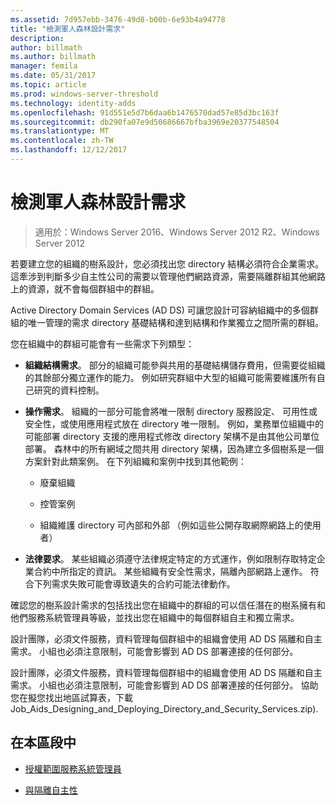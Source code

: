 ```yaml
---
ms.assetid: 7d957ebb-3476-49d8-b00b-6e93b4a94778
title: "檢測軍人森林設計需求"
description: 
author: billmath
ms.author: billmath
manager: femila
ms.date: 05/31/2017
ms.topic: article
ms.prod: windows-server-threshold
ms.technology: identity-adds
ms.openlocfilehash: 91d551e5d7b6daa6b1476570dad57e85d3bc163f
ms.sourcegitcommit: db290fa07e9d50686667bfba3969e20377548504
ms.translationtype: MT
ms.contentlocale: zh-TW
ms.lasthandoff: 12/12/2017
---
```

# <a name="identifying-forest-design-requirements"></a>檢測軍人森林設計需求

>適用於：Windows Server 2016、Windows Server 2012 R2、Windows Server 2012

若要建立您的組織的樹系設計，您必須找出您 directory 結構必須符合企業需求。 這牽涉到判斷多少自主性公司的需要以管理他們網路資源，需要隔離群組其他網路上的資源，就不會每個群組中的群組。  
  
Active Directory Domain Services (AD DS) 可讓您設計可容納組織中的多個群組的唯一管理的需求 directory 基礎結構和達到結構和作業獨立之間所需的群組。  
  
您在組織中的群組可能會有一些需求下列類型：  
  
-   **組織結構需求**。 部分的組織可能參與共用的基礎結構儲存費用，但需要從組織的其餘部分獨立運作的能力。 例如研究群組中大型的組織可能需要維護所有自己研究的資料控制。  
  
-   **操作需求**。 組織的一部分可能會將唯一限制 directory 服務設定、 可用性或安全性，或使用應用程式放在 directory 唯一限制。 例如，業務單位組織中的可能部署 directory 支援的應用程式修改 directory 架構不是由其他公司單位部署。 森林中的所有網域之間共用 directory 架構，因為建立多個樹系是一個方案針對此類案例。 在下列組織和案例中找到其他範例：  
  
    -   廢棄組織  
  
    -   控管案例  
  
    -   組織維護 directory 可內部和外部 （例如這些公開存取網際網路上的使用者）  
  
-   **法律要求**。 某些組織必須遵守法律規定特定的方式運作，例如限制存取特定企業合約中所指定的資訊。 某些組織有安全性需求，隔離內部網路上運作。 符合下列需求失敗可能會導致遺失的合約可能法律動作。  
  
確認您的樹系設計需求的包括找出您在組織中的群組的可以信任潛在的樹系擁有和他們服務系統管理員等級，並找出您在組織中的每個群組自主和獨立需求。  
  
設計團隊，必須文件服務，資料管理每個群組中的組織會使用 AD DS 隔離和自主需求。 小組也必須注意限制，可能會影響到 AD DS 部署連接的任何部分。  
  
設計團隊，必須文件服務，資料管理每個群組中的組織會使用 AD DS 隔離和自主需求。 小組也必須注意限制，可能會影響到 AD DS 部署連接的任何部分。 協助您在擬您找出地區試算表，下載 Job_Aids_Designing_and_Deploying_Directory_and_Security_Services.zip).  
  
## <a name="in-this-section"></a>在本區段中  
  
-   [授權範圍服務系統管理員](../../ad-ds/plan/Service-Administrator-Scope-of-Authority.md)  
  
-   [與隔離自主性](../../ad-ds/plan/Autonomy-vs.-Isolation.md)  
  


